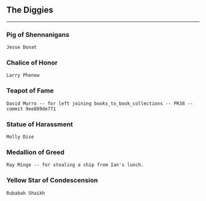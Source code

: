## The Diggies
-----

### Pig of Shennanigans ###
	Jesse Donat

### Chalice of Honor ###
	Larry Phenow

### Teapot of Fame ###
	David Murro -- for left joining books_to_book_collections -- PR38 -- commit 9ee889de771

### Statue of Harassment ###
	Molly Dise

### Medallion of Greed ###
	Ray Minge -- for stealing a chip from Ian's lunch.

### Yellow Star of Condescension ###
	Rubabah Shaikh
